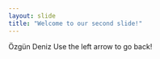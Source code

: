 ```yaml
---
layout: slide
title: "Welcome to our second slide!"
---
```

Özgün Deniz
Use the left arrow to go back!

